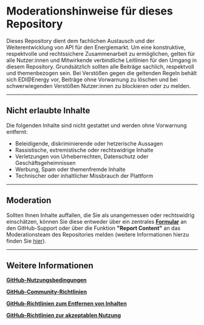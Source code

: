 # Moderationshinweise für dieses Repository

Dieses Repository dient dem fachlichen Austausch und der Weiterentwicklung von API für den Energiemarkt. Um eine konstruktive, respektvolle und rechtssichere Zusammenarbeit zu ermöglichen, gelten für alle Nutzer:innen und Mitwirkende verbindliche Leitlinien für den Umgang in diesem Repository. Grundsätzlich sollten alle Beiträge sachlich, respektvoll und themenbezogen sein. Bei Verstößen gegen die geltenden Regeln behält sich EDI@Energy vor, Beiträge ohne Vorwarnung zu löschen und bei schwerwiegenden Verstößen Nutzer:innen zu blockieren oder zu melden.

---

## Nicht erlaubte Inhalte

Die folgenden Inhalte sind nicht gestattet und werden ohne Vorwarnung entfernt:

- Beleidigende, diskriminierende oder hetzerische Aussagen
- Rassistische, extremistische oder rechtswidrige Inhalte
- Verletzungen von Urheberrechten, Datenschutz oder Geschäftsgeheimnissen
- Werbung, Spam oder themenfremde Inhalte
- Technischer oder inhaltlicher Missbrauch der Plattform

---

## Moderation

Sollten Ihnen Inhalte auffallen, die Sie als unangemessen oder rechtswidrig einschätzen, können Sie diese entweder über ein zentrales [**Formular**](https://support.github.com/contact/report-abuse?category=report-abuse&report=other&report_type=unspecified) an den GitHub-Support oder über die Funktion **"Report Content"** an das Moderationsteam des Repositories melden (weitere Informationen hierzu finden Sie [hier](https://docs.github.com/de/communities/maintaining-your-safety-on-github/reporting-abuse-or-spam)).

---

## Weitere Informationen

[**GitHub-Nutzungsbedingungen**](https://docs.github.com/de/site-policy/github-terms/github-terms-of-service)

[**GitHub-Community-Richtlinien**](https://docs.github.com/de/site-policy/github-terms/github-community-guidelines)

[**GitHub-Richtlinien zum Entfernen von Inhalten**](https://docs.github.com/de/site-policy/content-removal-policies)

[**GitHub-Richtlinien zur akzeptablen Nutzung**](https://docs.github.com/de/site-policy/acceptable-use-policies)
